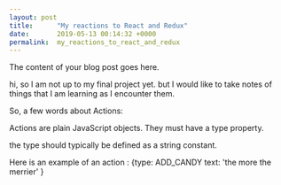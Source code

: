 ```yaml
---
layout: post
title:      "My reactions to React and Redux"
date:       2019-05-13 00:14:32 +0000
permalink:  my_reactions_to_react_and_redux
---
```



The content of your blog post goes here.

hi, 
so I am not up to my final project yet.
but I would like to take notes of things that I am learning as I encounter them.

So, a few words about Actions:

Actions are plain JavaScript objects.
They must have a type property.

the type should typically be defined as a string constant.

Here is an example of an action :  {type:  ADD_CANDY
                                   text: 'the more the merrier'
																	 }
                                           
																					 
																					 
																					 
